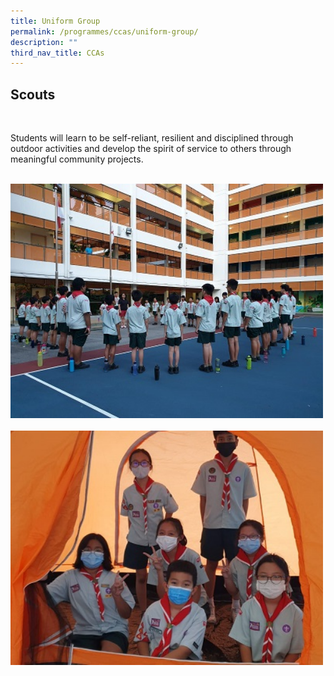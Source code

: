 ```yaml
---
title: Uniform Group
permalink: /programmes/ccas/uniform-group/
description: ""
third_nav_title: CCAs
---
```

## Scouts
<br>

<p>Students will learn to be self-reliant, resilient and disciplined through outdoor activities and develop the spirit of service to others through meaningful community projects.</p>

<br>
<img src="/images/scouts_1.jpg" 
         style="width:500px"
	/>
<br>
<br>
<img src="/images/scouts_2.jpg" 
         style="width:500px"
	/>
<br>
